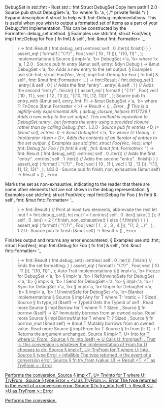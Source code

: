 DebugSet in std::fmt - Rust
std
::
fmt
Struct
DebugSet
Copy item path
1.2.0
·
Source
pub struct DebugSet<'a, 'b>
where
    'b: 'a,
{
/* private fields */
}
Expand description
A struct to help with
fmt::Debug
implementations.
This is useful when you wish to output a formatted set of items as a part
of your
Debug::fmt
implementation.
This can be constructed by the
Formatter::debug_set
method.
§
Examples
use
std::fmt;
struct
Foo(Vec<i32>);
impl
fmt::Debug
for
Foo {
fn
fmt(
&
self
, fmt:
&mut
fmt::Formatter<
'_
>) -> fmt::Result {
        fmt.debug_set().entries(
self
.
0
.iter()).finish()
    }
}
assert_eq!
(
format!
(
"{:?}"
, Foo(
vec!
[
10
,
11
])),
"{10, 11}"
,
);
Implementations
§
Source
§
impl<'a, 'b>
DebugSet
<'a, 'b>
where
    'b: 'a,
1.2.0
·
Source
pub fn
entry
(&mut self, entry: &dyn
Debug
) -> &mut
DebugSet
<'a, 'b>
Adds a new entry to the set output.
§
Examples
use
std::fmt;
struct
Foo(Vec<i32>, Vec<u32>);
impl
fmt::Debug
for
Foo {
fn
fmt(
&
self
, fmt:
&mut
fmt::Formatter<
'_
>) -> fmt::Result {
        fmt.debug_set()
           .entry(
&
self
.
0
)
// Adds the first "entry".
.entry(
&
self
.
1
)
// Adds the second "entry".
.finish()
    }
}
assert_eq!
(
format!
(
"{:?}"
, Foo(
vec!
[
10
,
11
],
vec!
[
12
,
13
])),
"{[10, 11], [12, 13]}"
,
);
Source
pub fn
entry_with
<F>(&mut self, entry_fmt: F) -> &mut
DebugSet
<'a, 'b>
where
    F:
FnOnce
(&mut
Formatter
<'_>) ->
Result
<
()
,
Error
>,
🔬
This is a nightly-only experimental API. (
debug_closure_helpers
#117729
)
Adds a new entry to the set output.
This method is equivalent to
DebugSet::entry
, but formats the
entry using a provided closure rather than by calling
Debug::fmt
.
1.2.0
·
Source
pub fn
entries
<D, I>(&mut self, entries: I) -> &mut
DebugSet
<'a, 'b>
where
    D:
Debug
,
    I:
IntoIterator
<Item = D>,
Adds the contents of an iterator of entries to the set output.
§
Examples
use
std::fmt;
struct
Foo(Vec<i32>, Vec<u32>);
impl
fmt::Debug
for
Foo {
fn
fmt(
&
self
, fmt:
&mut
fmt::Formatter<
'_
>) -> fmt::Result {
        fmt.debug_set()
           .entries(
self
.
0
.iter())
// Adds the first "entry".
.entries(
self
.
1
.iter())
// Adds the second "entry".
.finish()
    }
}
assert_eq!
(
format!
(
"{:?}"
, Foo(
vec!
[
10
,
11
],
vec!
[
12
,
13
])),
"{10, 11, 12, 13}"
,
);
1.83.0
·
Source
pub fn
finish_non_exhaustive
(&mut self) ->
Result
<
()
,
Error
>
Marks the set as non-exhaustive, indicating to the reader that there are some other
elements that are not shown in the debug representation.
§
Examples
use
std::fmt;
struct
Foo(Vec<i32>);
impl
fmt::Debug
for
Foo {
fn
fmt(
&
self
, fmt:
&mut
fmt::Formatter<
'_
>) -> fmt::Result {
// Print at most two elements, abbreviate the rest
let
mut
f = fmt.debug_set();
let
mut
f = f.entries(
self
.
0
.iter().take(
2
));
if
self
.
0
.len() >
2
{
            f.finish_non_exhaustive()
        }
else
{
            f.finish()
        }
    }
}
assert_eq!
(
format!
(
"{:?}"
, Foo(
vec!
[
1
,
2
,
3
,
4
])),
"{1, 2, ..}"
,
);
1.2.0
·
Source
pub fn
finish
(&mut self) ->
Result
<
()
,
Error
>
Finishes output and returns any error encountered.
§
Examples
use
std::fmt;
struct
Foo(Vec<i32>);
impl
fmt::Debug
for
Foo {
fn
fmt(
&
self
, fmt:
&mut
fmt::Formatter<
'_
>) -> fmt::Result {
        fmt.debug_set()
           .entries(
self
.
0
.iter())
           .finish()
// Ends the set formatting.
}
}
assert_eq!
(
format!
(
"{:?}"
, Foo(
vec!
[
10
,
11
])),
"{10, 11}"
,
);
Auto Trait Implementations
§
§
impl<'a, 'b>
Freeze
for
DebugSet
<'a, 'b>
§
impl<'a, 'b> !
RefUnwindSafe
for
DebugSet
<'a, 'b>
§
impl<'a, 'b> !
Send
for
DebugSet
<'a, 'b>
§
impl<'a, 'b> !
Sync
for
DebugSet
<'a, 'b>
§
impl<'a, 'b>
Unpin
for
DebugSet
<'a, 'b>
§
impl<'a, 'b> !
UnwindSafe
for
DebugSet
<'a, 'b>
Blanket Implementations
§
Source
§
impl<T>
Any
for T
where
    T: 'static + ?
Sized
,
Source
§
fn
type_id
(&self) ->
TypeId
Gets the
TypeId
of
self
.
Read more
Source
§
impl<T>
Borrow
<T> for T
where
    T: ?
Sized
,
Source
§
fn
borrow
(&self) ->
&T
Immutably borrows from an owned value.
Read more
Source
§
impl<T>
BorrowMut
<T> for T
where
    T: ?
Sized
,
Source
§
fn
borrow_mut
(&mut self) ->
&mut T
Mutably borrows from an owned value.
Read more
Source
§
impl<T>
From
<T> for T
Source
§
fn
from
(t: T) -> T
Returns the argument unchanged.
Source
§
impl<T, U>
Into
<U> for T
where
    U:
From
<T>,
Source
§
fn
into
(self) -> U
Calls
U::from(self)
.
That is, this conversion is whatever the implementation of
From
<T> for U
chooses to do.
Source
§
impl<T, U>
TryFrom
<U> for T
where
    U:
Into
<T>,
Source
§
type
Error
=
Infallible
The type returned in the event of a conversion error.
Source
§
fn
try_from
(value: U) ->
Result
<T, <T as
TryFrom
<U>>::
Error
>
Performs the conversion.
Source
§
impl<T, U>
TryInto
<U> for T
where
    U:
TryFrom
<T>,
Source
§
type
Error
= <U as
TryFrom
<T>>::
Error
The type returned in the event of a conversion error.
Source
§
fn
try_into
(self) ->
Result
<U, <U as
TryFrom
<T>>::
Error
>
Performs the conversion.
